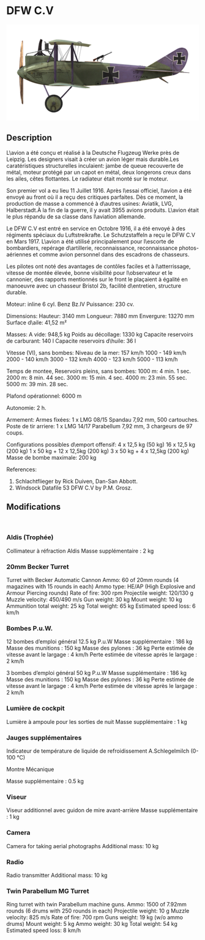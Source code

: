 # DFW C.V

![dfwc5](../images/dfwc5.png)

## Description

L\avion a été conçu et réalisé à la Deutsche Flugzeug Werke près de Leipzig. Les designers visait à créer un avion léger mais durable.Les caratéristiques structurelles inculaient: jambe de queue recouverte de métal, moteur protégé par un capot en métal, deux longerons creux dans les ailes, cêtes flottantes. Le radiateur était monté sur le moteur.

Son premier vol a eu lieu 11 Juillet 1916. Après l\essai officiel, l\avion a été envoyé au front où il a reçu des critiques parfaites. Dès ce moment, la production de masse a commencé à d\autres usines:  Aviatik,  LVG, Halberstadt.À la fin de la guerre, il y avait 3955 avions produits. L\avion était le plus répandu de sa classe dans l\aviation allemande.

Le DFW C.V est entré en service en Octobre 1916, il a été envoyé à des régiments spéciaux du Luftstreikrafte. Le Schutzstaffeln a reçu le DFW C.V en Mars 1917. L\avion a été utilisé principalement pour l\escorte de bombardiers, repérage d\artillerie, reconnaissance, reconnaissance photos-aériennes et comme avion personnel dans des escadrons de chasseurs.

Les pilotes ont noté des avantages de contôles faciles et à l\atterrissage, vitesse de montée élevée, bonne visibilité pour l\observateur et le cannonier, des rapports mentionnés sur le front le plaçaient à égalité en manoeuvre avec un chasseur Bristol 2b, facilité d\entretien, structure durable.


Moteur: inline 6 cyl. Benz Bz.IV
Puissance: 230 cv.

Dimensions:
Hauteur: 3140 mm
Longueur: 7880 mm
Envergure: 13270 mm
Surface d\aile: 41,52 m²

Masses:
A vide: 948,5 kg 
Poids au décollage: 1330 kg
Capacite reservoirs de carburant: 140 l
Capacite reservoirs d\huile: 36 l    

Vitesse (VI), sans bombes:
Niveau de la mer: 157 km/h
1000 - 149 km/h
2000 - 140 km/h
3000 - 132 km/h
4000 - 123 km/h
5000 - 113 km/h

Temps de montee, Reservoirs pleins, sans bombes:
1000 m: 4 min. 1 sec.  
2000 m: 8 min. 44 sec. 
3000 m: 15 min. 4 sec. 
4000 m: 23 min. 55 sec.
5000 m: 39 min. 28 sec.

Plafond opérationnel: 6000 m

Autonomie: 2 h.

Armement:
Armes fixées: 1 х LMG 08/15 Spandau 7,92 mm, 500 cartouches.
Poste de tir arriere: 1 х LMG 14/17 Parabellum 7,92 mm, 3 chargeurs de 97 coups.

Configurations possibles d\emport offensif:
4 x 12,5 kg (50 kg)
16 x 12,5 kg (200 kg)
1 x 50 kg + 12 x 12,5kg (200 kg)
3 x 50 kg + 4 x 12,5kg (200 kg)
Masse de bombe maximale: 200 kg

References:
1) Schlachtflieger by Rick Duiven, Dan-San Abbott.
2) Windsock Datafile 53 DFW C.V by P.M. Grosz.

## Modifications
﻿

### Aldis (Trophée)

Collimateur à réfraction Aldis
Masse supplémentaire : 2 kg
﻿

### 20mm Becker Turret

Turret with Becker Automatic Cannon
Ammo: 60 of 20mm rounds (4 magazines with 15 rounds in each)
Ammo type: HE/AP (High Explosive and Armour Piercing rounds)
Rate of fire: 300 rpm
Projectile weight: 120/130 g
Muzzle velocity: 450/490 m/s
Gun weight: 30 kg
Mount weight: 10 kg
Ammunition total weight: 25 kg
Total weight: 65 kg
Estimated speed loss: 6 km/h﻿

### Bombes P.u.W.

12 bombes d’emploi général 12.5 kg P.u.W
Masse supplémentaire : 186 kg
Masse des munitions : 150 kg
Masse des pylones : 36 kg
Perte estimée de vitesse avant le largage : 4 km/h
Perte estimée de vitesse après le largage : 2 km/h

3 bombes d’emploi général 50 kg P.u.W
Masse supplémentaire : 186 kg
Masse des munitions : 150 kg
Masse des pylones : 36 kg
Perte estimée de vitesse avant le largage : 4 km/h
Perte estimée de vitesse après le largage : 2 km/h﻿

### Lumière de cockpit

Lumière à ampoule pour les sorties de nuit
Masse supplémentaire : 1 kg
﻿

### Jauges supplémentaires

Indicateur de température de liquide de refroidissement A.Schlegelmilch (0-100 °C)

Montre Mécanique

Masse supplémentaire : 0.5 kg﻿

### Viseur

Viseur additionnel avec guidon de mire avant-arrière
Masse supplémentaire : 1 kg
﻿

### Camera

Camera for taking aerial photographs
Additional mass: 10 kg
﻿

### Radio

Radio transmitter
Additional mass: 10 kg﻿

### Twin Parabellum MG Turret

Ring turret with twin Parabellum machine guns.
Ammo: 1500 of 7.92mm rounds (6 drums with 250 rounds in each)
Projectile weight: 10 g
Muzzle velocity: 825 m/s
Rate of fire: 700 rpm
Guns weight: 19 kg (w/o ammo drums)
Mount weight: 5 kg
Ammo weight: 30 kg
Total weight: 54 kg
Estimated speed loss: 8 km/h